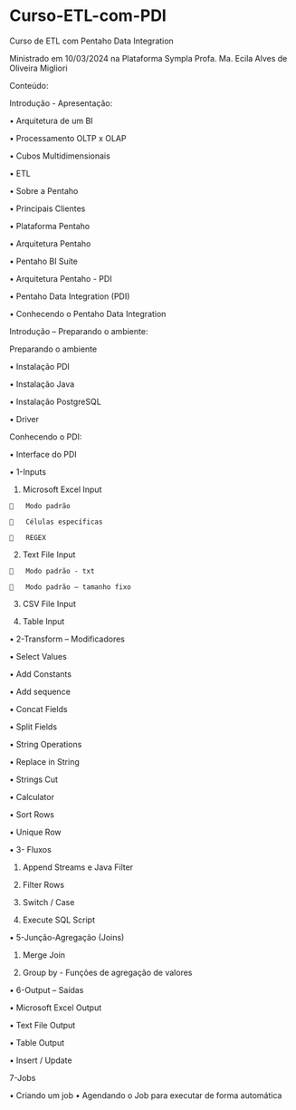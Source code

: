 # Curso-ETL-com-PDI
Curso de ETL com Pentaho Data Integration

Ministrado em 10/03/2024 na Plataforma Sympla
Profa. Ma. Ecila Alves de Oliveira Migliori

Conteúdo:

Introdução - Apresentação:

•	Arquitetura de um BI

•	Processamento OLTP x OLAP

•	Cubos Multidimensionais

•	ETL

•	Sobre a Pentaho

•	Principais Clientes

•	Plataforma Pentaho

•	Arquitetura Pentaho

•	Pentaho BI Suíte

•	Arquitetura Pentaho - PDI

•	Pentaho Data Integration (PDI)

•	Conhecendo o Pentaho Data Integration

Introdução – Preparando o ambiente:

Preparando o ambiente

•	Instalação PDI

•	Instalação Java

•	Instalação PostgreSQL

•	Driver

Conhecendo o PDI:

•	Interface do PDI

•	1-Inputs

  1.	Microsoft Excel Input
     
    	Modo padrão

    	Células específicas
    
    	REGEX
    
  2.	Text File Input
     
    	Modo padrão - txt
    
    	Modo padrão – tamanho fixo
    
  3.	CSV File Input
     
  4.	Table Input
     
•	2-Transform – Modificadores

  •	Select Values
  
  •	Add Constants
  
  •	Add sequence
  
  •	Concat Fields
  
  •	Split Fields
  
  •	String Operations
  
  •	Replace in String
  
  •	Strings Cut
  
  •	Calculator 
  
  •	Sort Rows
  
  •	Unique Row
  
•	3- Fluxos

  1.	Append Streams e Java Filter
     
  2.	Filter Rows
     
  3.	Switch / Case
     
  4.	Execute SQL Script
     
•	5-Junção-Agregação (Joins)

  1.	Merge Join
     
  2.	Group by - Funções de agregação de valores
     
•	6-Output – Saídas

  •	Microsoft Excel Output
  
  •	Text File Output
  
  •	Table Output
  
  •	Insert / Update
  
7-Jobs

•	Criando um job
•	Agendando o Job para executar de forma automática
